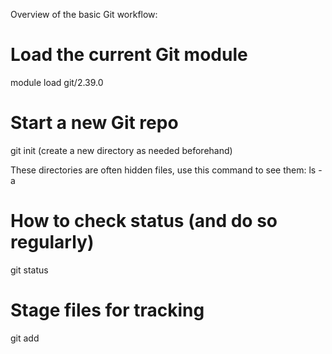 Overview of the basic Git workflow:

# Load the current Git module
module load git/2.39.0

# Start a new Git repo
git init
(create a new directory as needed beforehand)

These directories are often hidden files, use this command to see them:
ls -a

# How to check status (and do so regularly)
git status

# Stage files for tracking
git add